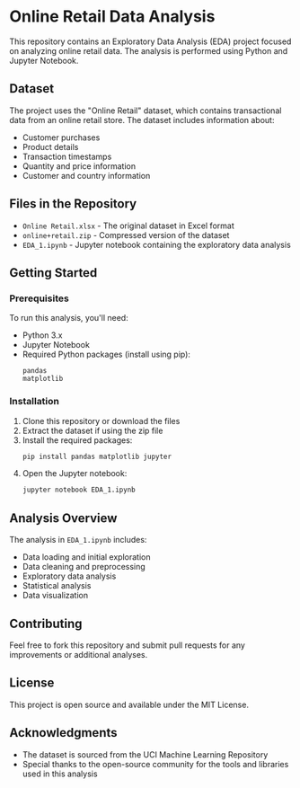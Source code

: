 # Online Retail Data Analysis

This repository contains an Exploratory Data Analysis (EDA) project focused on analyzing online retail data. The analysis is performed using Python and Jupyter Notebook.

## Dataset

The project uses the "Online Retail" dataset, which contains transactional data from an online retail store. The dataset includes information about:
- Customer purchases
- Product details
- Transaction timestamps
- Quantity and price information
- Customer and country information

## Files in the Repository

- `Online Retail.xlsx` - The original dataset in Excel format
- `online+retail.zip` - Compressed version of the dataset
- `EDA_1.ipynb` - Jupyter notebook containing the exploratory data analysis

## Getting Started

### Prerequisites

To run this analysis, you'll need:
- Python 3.x
- Jupyter Notebook
- Required Python packages (install using pip):
  ```
  pandas
  matplotlib
  ```

### Installation

1. Clone this repository or download the files
2. Extract the dataset if using the zip file
3. Install the required packages:
   ```bash
   pip install pandas matplotlib jupyter
   ```
4. Open the Jupyter notebook:
   ```bash
   jupyter notebook EDA_1.ipynb
   ```

## Analysis Overview

The analysis in `EDA_1.ipynb` includes:
- Data loading and initial exploration
- Data cleaning and preprocessing
- Exploratory data analysis
- Statistical analysis
- Data visualization

## Contributing

Feel free to fork this repository and submit pull requests for any improvements or additional analyses.

## License

This project is open source and available under the MIT License.

## Acknowledgments

- The dataset is sourced from the UCI Machine Learning Repository
- Special thanks to the open-source community for the tools and libraries used in this analysis 